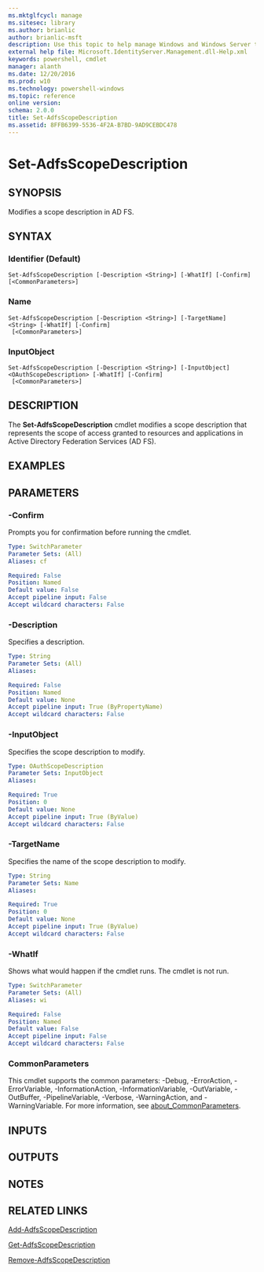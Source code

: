 ```yaml
---
ms.mktglfcycl: manage
ms.sitesec: library
ms.author: brianlic
author: brianlic-msft
description: Use this topic to help manage Windows and Windows Server technologies with Windows PowerShell.
external help file: Microsoft.IdentityServer.Management.dll-Help.xml
keywords: powershell, cmdlet
manager: alanth
ms.date: 12/20/2016
ms.prod: w10
ms.technology: powershell-windows
ms.topic: reference
online version: 
schema: 2.0.0
title: Set-AdfsScopeDescription
ms.assetid: 8FFB6399-5536-4F2A-B7BD-9AD9CEBDC478
---
```


# Set-AdfsScopeDescription

## SYNOPSIS
Modifies a scope description in AD FS.

## SYNTAX

### Identifier (Default)
```
Set-AdfsScopeDescription [-Description <String>] [-WhatIf] [-Confirm] [<CommonParameters>]
```

### Name
```
Set-AdfsScopeDescription [-Description <String>] [-TargetName] <String> [-WhatIf] [-Confirm]
 [<CommonParameters>]
```

### InputObject
```
Set-AdfsScopeDescription [-Description <String>] [-InputObject] <OAuthScopeDescription> [-WhatIf] [-Confirm]
 [<CommonParameters>]
```

## DESCRIPTION
The **Set-AdfsScopeDescription** cmdlet modifies a scope description that represents the scope of access granted to resources and applications in Active Directory Federation Services (AD FS).

## EXAMPLES


## PARAMETERS

### -Confirm
Prompts you for confirmation before running the cmdlet.

```yaml
Type: SwitchParameter
Parameter Sets: (All)
Aliases: cf

Required: False
Position: Named
Default value: False
Accept pipeline input: False
Accept wildcard characters: False
```

### -Description
Specifies a description.

```yaml
Type: String
Parameter Sets: (All)
Aliases: 

Required: False
Position: Named
Default value: None
Accept pipeline input: True (ByPropertyName)
Accept wildcard characters: False
```

### -InputObject
Specifies the scope description to modify.

```yaml
Type: OAuthScopeDescription
Parameter Sets: InputObject
Aliases: 

Required: True
Position: 0
Default value: None
Accept pipeline input: True (ByValue)
Accept wildcard characters: False
```

### -TargetName
Specifies the name of the scope description to modify.

```yaml
Type: String
Parameter Sets: Name
Aliases: 

Required: True
Position: 0
Default value: None
Accept pipeline input: True (ByValue)
Accept wildcard characters: False
```

### -WhatIf
Shows what would happen if the cmdlet runs.
The cmdlet is not run.

```yaml
Type: SwitchParameter
Parameter Sets: (All)
Aliases: wi

Required: False
Position: Named
Default value: False
Accept pipeline input: False
Accept wildcard characters: False
```

### CommonParameters
This cmdlet supports the common parameters: -Debug, -ErrorAction, -ErrorVariable, -InformationAction, -InformationVariable, -OutVariable, -OutBuffer, -PipelineVariable, -Verbose, -WarningAction, and -WarningVariable. For more information, see [about_CommonParameters](http://go.microsoft.com/fwlink/?LinkID=113216).

## INPUTS

## OUTPUTS

## NOTES

## RELATED LINKS

[Add-AdfsScopeDescription](./Add-AdfsScopeDescription.md)

[Get-AdfsScopeDescription](./Get-AdfsScopeDescription.md)

[Remove-AdfsScopeDescription](./Remove-AdfsScopeDescription.md)

